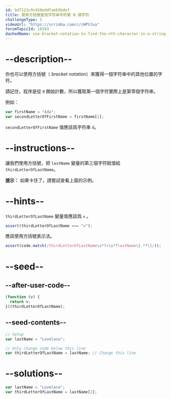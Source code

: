 ```yaml
---
id: bd7123c9c450eddfaeb5bdef
title: 使用方括號查找字符串中的第 N 個字符
challengeType: 1
videoUrl: "https://scrimba.com/c/cWPVJua"
forumTopicId: 18343
dashedName: use-bracket-notation-to-find-the-nth-character-in-a-string
---
```


# --description--

你也可以使用方括號（ <dfn>bracket notation</dfn>）來獲得一個字符串中的其他位置的字符。

請記住，程序是從 `0` 開始計數，所以獲取第一個字符實際上是第零個字符串。

例如：

```js
var firstName = "Ada";
var secondLetterOfFirstName = firstName[1];
```

`secondLetterOfFirstName` 值應該爲字符串 `d`。

# --instructions--

讓我們使用方括號，把 `lastName` 變量的第三個字符賦值給 `thirdLetterOfLastName`。

**提示：** 如果卡住了，請嘗試查看上面的示例。

# --hints--

`thirdLetterOfLastName` 變量值應該爲 `v` 。

```js
assert(thirdLetterOfLastName === "v");
```

應該使用方括號表示法。

```js
assert(code.match(/thirdLetterOfLastName\s*?=\s*?lastName\[.*?\]/));
```

# --seed--

## --after-user-code--

```js
(function (v) {
  return v;
})(thirdLetterOfLastName);
```

## --seed-contents--

```js
// Setup
var lastName = "Lovelace";

// Only change code below this line
var thirdLetterOfLastName = lastName; // Change this line
```

# --solutions--

```js
var lastName = "Lovelace";
var thirdLetterOfLastName = lastName[2];
```
